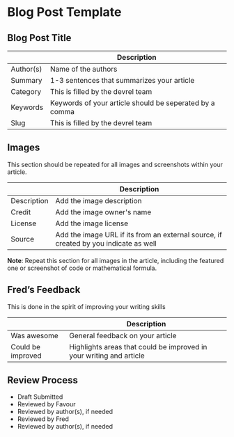 # Blog Post Template

## Blog Post Title

|             | Description |
| ----------- | ----------- |
| Author(s)   | Name of the authors |
| Summary     | 1-3 sentences that summarizes your article |
| Category    | This is filled by the devrel team |
| Keywords    | Keywords of your article should be seperated by a comma |
| Slug        | This is filled by the devrel team |

## Images

This section should be repeated for all images and screenshots within your article.

|             | Description |
| ----------- | ----------- |
| Description | Add the image description |
| Credit      | Add the image owner's name |
| License     | Add the image license  |
| Source      | Add the image URL if its from an external source, if created by you indicate as well |

**Note**: Repeat this section for all images in the article, including the featured one or screenshot of code or mathematical formula.

## Fred’s Feedback

This is done in the spirit of improving your writing skills

|             | Description |
| ----------- | ----------- |
| Was awesome | General feedback on your article |
| Could be improved | Highlights areas that could be improved in your writing and article |

## Review Process

- Draft Submitted
- Reviewed by Favour
- Reviewed by author(s), if needed
- Reviewed by Fred
- Reviewed by author(s), if needed
